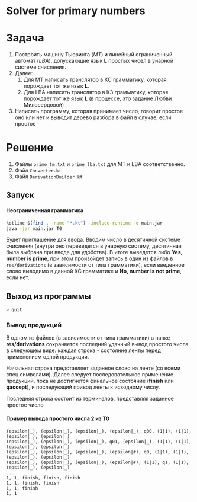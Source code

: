 # Solver for primary numbers


# Задача
1. Построить машину Тьюринга (*МТ*) и линейный ограниченный автомат (*LBA*), допускающие язык **L** простых чисел в унарной системе счисления.
2. Далее:
    1. Для МТ написать транслятор в КС грамматику, которая порождает тот же язык **L**.
    2. Для LBA написать транслятор в КЗ грамматику, которая порождает тот же язык **L** (в процессе, это задание Любви Милосердовой)
3. Написать программу, которая принимает число, говорит простое оно или нет и выводит дерево разбора в файл в случае, если простое

# Решение
1. Файлы `prime_tm.txt` и `prime_lba.txt` для МТ и LBA соответственно.
2. Файл `Converter.kt`
3. Файл `DerivationBuilder.kt`

## Запуск
#### Неограниченная грамматика
```bash
kotlinc $(find . -name "*.kt") -include-runtime -d main.jar
java -jar main.jar T0
```


Будет приглашение для ввода. Вводим число в десятичной системе счисления (внутри оно переведется в унарную систему, десятичная была выбрана при вводе для удобства). 
В итоге выведется либо **Yes, number is prime**, при этом произойдет запись в один из файлов в `res/derivations` (в зависимости от типа грамматики), если введенное слово выводимо в данной КС грамматике и **No, number is not prime**, если нет.

## Выход из программы
```bash
> quit
```

### Вывод продукций
В одном из файлов (в зависимости от типа грамматики) в папке **res/derivations** сохраняется последний удачный вывод простого числа в следующем виде:
каждая строка - состояние ленты перед применением одной продукции.

Начальная строка представляет заданное слово на ленте (со всеми спец символами). Далее следует последовательное применение продукций, пока не достигнется финальное состояние (**finish** или **qaccept**), и последующий привод ленты к исходному числу.

Последняя строка состоит из терминалов, представляя заданное простое число

#### Пример вывода простого числа 2 из Т0
```
(epsilon|_), (epsilon|_), (epsilon|_), (epsilon|_), q00, (1|1), (1|1), (epsilon|_), (epsilon|_)
(epsilon|_), (epsilon|_), (epsilon|_), q01, (epsilon|_), (1|1), (1|1), (epsilon|_), (epsilon|_)
(epsilon|_), (epsilon|_), (epsilon|_), (epsilon|#), q0, (1|1), (1|1), (epsilon|_), (epsilon|_)
(epsilon|_), (epsilon|_), (epsilon|_), (epsilon|#), (1|1), q1, (1|1), (epsilon|_), (epsilon|_)
...
1, 1, finish, finish, finish
1, 1, finish, finish
1, 1, finish
1, 1
```